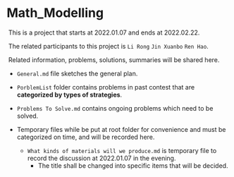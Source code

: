 # Math_Modelling

​	This is a project that starts at 2022.01.07 and ends at 2022.02.22.

​	The related participants to this project is `Li Rong` `Jin Xuanbo` `Ren Hao`.

​	Related information, problems, solutions, summaries will be shared here.

* `General.md` file sketches the general plan.

* `PorblemList` folder contains problems in past contest that are **categorized by types of strategies**.

* `Problems To Solve.md` contains ongoing problems which need to be solved.

* Temporary files while be put at root folder for convenience and must be categorized on time, and will be recorded here.
  * `What kinds of materials will we produce.md` is temporary file to record the discussion at 2022.01.07 in the evening.
    * The title shall be changed into specific items that will be decided.
    
    


